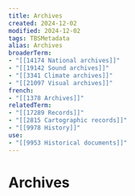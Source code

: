 ```yaml
---
title: Archives
created: 2024-12-02
modified: 2024-12-02
tags: TBSMetadata
alias: Archives
broaderTerm:
- "[[14174 National archives]]"
- "[[19142 Sound archives]]"
- "[[3341 Climate archives]]"
- "[[21097 Visual archives]]"
french:
- "[[1378 Archives]]"
relatedTerm:
- "[[17289 Records]]"
- "[[2815 Cartographic records]]"
- "[[9978 History]]"
use:
- "[[9953 Historical documents]]"
---
```

# Archives
